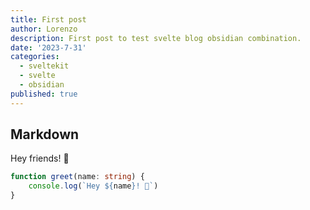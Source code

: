```yaml
---
title: First post
author: Lorenzo
description: First post to test svelte blog obsidian combination.
date: '2023-7-31'
categories:
  - sveltekit
  - svelte
  - obsidian
published: true
---
```


## Markdown

Hey friends! 👋

```ts
function greet(name: string) {
	console.log(`Hey ${name}! 👋`)
}
```
